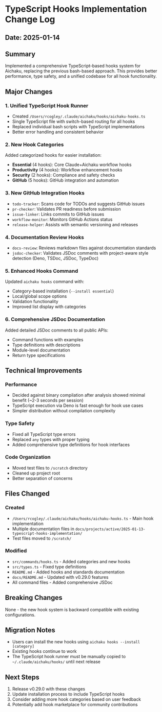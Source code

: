 # TypeScript Hooks Implementation Change Log

## Date: 2025-01-14

## Summary

Implemented a comprehensive TypeScript-based hooks system for Aichaku, replacing
the previous bash-based approach. This provides better performance, type safety,
and a unified codebase for all hook functionality.

## Major Changes

### 1. Unified TypeScript Hook Runner

- Created `/Users/rcogley/.claude/aichaku/hooks/aichaku-hooks.ts`
- Single TypeScript file with switch-based routing for all hooks
- Replaced individual bash scripts with TypeScript implementations
- Better error handling and consistent behavior

### 2. New Hook Categories

Added categorized hooks for easier installation:

- **Essential** (4 hooks): Core Claude+Aichaku workflow hooks
- **Productivity** (4 hooks): Workflow enhancement hooks
- **Security** (2 hooks): Compliance and safety checks
- **GitHub** (5 hooks): GitHub integration and automation

### 3. New GitHub Integration Hooks

- `todo-tracker`: Scans code for TODOs and suggests GitHub issues
- `pr-checker`: Validates PR readiness before submission
- `issue-linker`: Links commits to GitHub issues
- `workflow-monitor`: Monitors GitHub Actions status
- `release-helper`: Assists with semantic versioning and releases

### 4. Documentation Review Hooks

- `docs-review`: Reviews markdown files against documentation standards
- `jsdoc-checker`: Validates JSDoc comments with project-aware style detection
  (Deno, TSDoc, JSDoc, TypeDoc)

### 5. Enhanced Hooks Command

Updated `aichaku hooks` command with:

- Category-based installation (`--install essential`)
- Local/global scope options
- Validation functionality
- Improved list display with categories

### 6. Comprehensive JSDoc Documentation

Added detailed JSDoc comments to all public APIs:

- Command functions with examples
- Type definitions with descriptions
- Module-level documentation
- Return type specifications

## Technical Improvements

### Performance

- Decided against binary compilation after analysis showed minimal benefit (~2-3
  seconds per session)
- TypeScript execution via Deno is fast enough for hook use cases
- Simpler distribution without compilation complexity

### Type Safety

- Fixed all TypeScript type errors
- Replaced `any` types with proper typing
- Added comprehensive type definitions for hook interfaces

### Code Organization

- Moved test files to `/scratch` directory
- Cleaned up project root
- Better separation of concerns

## Files Changed

### Created

- `/Users/rcogley/.claude/aichaku/hooks/aichaku-hooks.ts` - Main hook
  implementation
- Multiple documentation files in
  `docs/projects/active/2025-01-13-typescript-hooks-implementation/`
- Test files moved to `/scratch/`

### Modified

- `src/commands/hooks.ts` - Added categories and new hooks
- `src/types.ts` - Fixed type definitions
- `README.md` - Added hooks and standards documentation
- `docs/README.md` - Updated with v0.29.0 features
- All command files - Added comprehensive JSDoc

## Breaking Changes

None - the new hook system is backward compatible with existing configurations.

## Migration Notes

- Users can install the new hooks using `aichaku hooks --install [category]`
- Existing hooks continue to work
- The TypeScript hook runner must be manually copied to
  `~/.claude/aichaku/hooks/` until next release

## Next Steps

1. Release v0.29.0 with these changes
2. Update installation process to include TypeScript hooks
3. Consider adding more hook categories based on user feedback
4. Potentially add hook marketplace for community contributions
